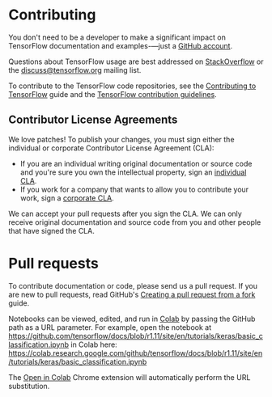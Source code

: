﻿# Contributing

You don't need to be a developer to make a significant
impact on TensorFlow documentation and examples-—just a
[GitHub account](https://github.com/).

Questions about TensorFlow usage are best addressed on
[StackOverflow](https://stackoverflow.com/questions/tagged/tensorflow) or the
[discuss@tensorflow.org](https://groups.google.com/a/tensorflow.org/forum/#!forum/discuss)
mailing list.

To contribute to the TensorFlow code repositories, see the
[Contributing to TensorFlow](https://www.tensorflow.org/community/contribute) guide
and the
[TensorFlow contribution guidelines](https://github.com/tensorflow/tensorflow/blob/master/CONTRIBUTING.md).

## Contributor License Agreements

We love patches! To publish your changes, you must sign either the individual or
corporate Contributor License Agreement (CLA):

- If you are an individual writing original documentation or source code and
  you're sure you own the intellectual property, sign an
  [individual CLA](http://code.google.com/legal/individual-cla-v1.0.html).
- If you work for a company that wants to allow you to contribute your work, sign
  a [corporate CLA](http://code.google.com/legal/corporate-cla-v1.0.html).

We can accept your pull requests after you sign the CLA. We can only receive
original documentation and source code from you and other people that have
signed the CLA.

# Pull requests

To contribute documentation or code, please send us a pull request. If you are new to
pull requests, read GitHub's
[Creating a pull request from a fork](https://help.github.com/articles/creating-a-pull-request-from-a-fork/)
guide.

Notebooks can be viewed, edited, and run in
[Colab](https://colab.research.google.com/notebooks/welcome.ipynb) by passing
the GitHub path as a URL parameter. For example, open the notebook at
https://github.com/tensorflow/docs/blob/r1.11/site/en/tutorials/keras/basic_classification.ipynb
in Colab here:
https://colab.research.google.com/github/tensorflow/docs/blob/r1.11/site/en/tutorials/keras/basic_classification.ipynb

The [Open in Colab](https://chrome.google.com/webstore/detail/open-in-colab/iogfkhleblhcpcekbiedikdehleodpjo)
Chrome extension will automatically perform the URL substitution.

